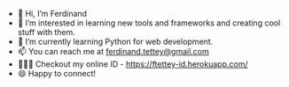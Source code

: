- 👋 Hi, I’m Ferdinand
- 👀 I’m interested in learning new tools and frameworks and creating cool stuff with them.
- 🌱 I’m currently learning Python for web development.
- 📫 You can reach me at ferdinand.tettey@gmail.com
- 👨🏾‍💻 Checkout my online ID - https://ftettey-id.herokuapp.com/
- 😄 Happy to connect!

<!---
fherdy/fherdy is a ✨ special ✨ repository because its `README.md` (this file) appears on your GitHub profile.
You can click the Preview link to take a look at your changes.
--->
